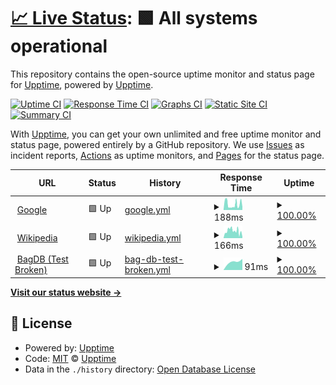 # [📈 Live Status](https://demo.upptime.js.org): <!--live status--> **🟩 All systems operational**

This repository contains the open-source uptime monitor and status page for [Upptime](https://upptime.js.org), powered by [Upptime](https://github.com/upptime/upptime).

[![Uptime CI](https://github.com/jinwen/upptime/workflows/Uptime%20CI/badge.svg)](https://github.com/jinwen/upptime/actions?query=workflow%3A%22Uptime+CI%22)
[![Response Time CI](https://github.com/jinwen/upptime/workflows/Response%20Time%20CI/badge.svg)](https://github.com/jinwen/upptime/actions?query=workflow%3A%22Response+Time+CI%22)
[![Graphs CI](https://github.com/jinwen/upptime/workflows/Graphs%20CI/badge.svg)](https://github.com/jinwen/upptime/actions?query=workflow%3A%22Graphs+CI%22)
[![Static Site CI](https://github.com/jinwen/upptime/workflows/Static%20Site%20CI/badge.svg)](https://github.com/jinwen/upptime/actions?query=workflow%3A%22Static+Site+CI%22)
[![Summary CI](https://github.com/jinwen/upptime/workflows/Summary%20CI/badge.svg)](https://github.com/jinwen/upptime/actions?query=workflow%3A%22Summary+CI%22)

With [Upptime](https://upptime.js.org), you can get your own unlimited and free uptime monitor and status page, powered entirely by a GitHub repository. We use [Issues](https://github.com/upptime/upptime/issues) as incident reports, [Actions](https://github.com/jinwen/upptime/actions) as uptime monitors, and [Pages](https://demo.upptime.js.org) for the status page.

<!--start: status pages-->
<!-- This summary is generated by Upptime (https://github.com/upptime/upptime) -->
<!-- Do not edit this manually, your changes will be overwritten -->
<!-- prettier-ignore -->
| URL | Status | History | Response Time | Uptime |
| --- | ------ | ------- | ------------- | ------ |
| <img alt="" src="https://icons.duckduckgo.com/ip3/www.google.com.ico" height="13"> [Google](https://www.google.com) | 🟩 Up | [google.yml](https://github.com/jinwen/upptime/commits/HEAD/history/google.yml) | <details><summary><img alt="Response time graph" src="./graphs/google/response-time-week.png" height="20"> 188ms</summary><br><a href="https://jinwen.github.io/upptime/history/google"><img alt="Response time 188" src="https://img.shields.io/endpoint?url=https%3A%2F%2Fraw.githubusercontent.com%2Fjinwen%2Fupptime%2FHEAD%2Fapi%2Fgoogle%2Fresponse-time.json"></a><br><a href="https://jinwen.github.io/upptime/history/google"><img alt="24-hour response time 369" src="https://img.shields.io/endpoint?url=https%3A%2F%2Fraw.githubusercontent.com%2Fjinwen%2Fupptime%2FHEAD%2Fapi%2Fgoogle%2Fresponse-time-day.json"></a><br><a href="https://jinwen.github.io/upptime/history/google"><img alt="7-day response time 188" src="https://img.shields.io/endpoint?url=https%3A%2F%2Fraw.githubusercontent.com%2Fjinwen%2Fupptime%2FHEAD%2Fapi%2Fgoogle%2Fresponse-time-week.json"></a><br><a href="https://jinwen.github.io/upptime/history/google"><img alt="30-day response time 188" src="https://img.shields.io/endpoint?url=https%3A%2F%2Fraw.githubusercontent.com%2Fjinwen%2Fupptime%2FHEAD%2Fapi%2Fgoogle%2Fresponse-time-month.json"></a><br><a href="https://jinwen.github.io/upptime/history/google"><img alt="1-year response time 188" src="https://img.shields.io/endpoint?url=https%3A%2F%2Fraw.githubusercontent.com%2Fjinwen%2Fupptime%2FHEAD%2Fapi%2Fgoogle%2Fresponse-time-year.json"></a></details> | <details><summary><a href="https://jinwen.github.io/upptime/history/google">100.00%</a></summary><a href="https://jinwen.github.io/upptime/history/google"><img alt="All-time uptime 100.00%" src="https://img.shields.io/endpoint?url=https%3A%2F%2Fraw.githubusercontent.com%2Fjinwen%2Fupptime%2FHEAD%2Fapi%2Fgoogle%2Fuptime.json"></a><br><a href="https://jinwen.github.io/upptime/history/google"><img alt="24-hour uptime 100.00%" src="https://img.shields.io/endpoint?url=https%3A%2F%2Fraw.githubusercontent.com%2Fjinwen%2Fupptime%2FHEAD%2Fapi%2Fgoogle%2Fuptime-day.json"></a><br><a href="https://jinwen.github.io/upptime/history/google"><img alt="7-day uptime 100.00%" src="https://img.shields.io/endpoint?url=https%3A%2F%2Fraw.githubusercontent.com%2Fjinwen%2Fupptime%2FHEAD%2Fapi%2Fgoogle%2Fuptime-week.json"></a><br><a href="https://jinwen.github.io/upptime/history/google"><img alt="30-day uptime 100.00%" src="https://img.shields.io/endpoint?url=https%3A%2F%2Fraw.githubusercontent.com%2Fjinwen%2Fupptime%2FHEAD%2Fapi%2Fgoogle%2Fuptime-month.json"></a><br><a href="https://jinwen.github.io/upptime/history/google"><img alt="1-year uptime 100.00%" src="https://img.shields.io/endpoint?url=https%3A%2F%2Fraw.githubusercontent.com%2Fjinwen%2Fupptime%2FHEAD%2Fapi%2Fgoogle%2Fuptime-year.json"></a></details>
| <img alt="" src="https://icons.duckduckgo.com/ip3/en.wikipedia.org.ico" height="13"> [Wikipedia](https://en.wikipedia.org) | 🟩 Up | [wikipedia.yml](https://github.com/jinwen/upptime/commits/HEAD/history/wikipedia.yml) | <details><summary><img alt="Response time graph" src="./graphs/wikipedia/response-time-week.png" height="20"> 166ms</summary><br><a href="https://jinwen.github.io/upptime/history/wikipedia"><img alt="Response time 166" src="https://img.shields.io/endpoint?url=https%3A%2F%2Fraw.githubusercontent.com%2Fjinwen%2Fupptime%2FHEAD%2Fapi%2Fwikipedia%2Fresponse-time.json"></a><br><a href="https://jinwen.github.io/upptime/history/wikipedia"><img alt="24-hour response time 233" src="https://img.shields.io/endpoint?url=https%3A%2F%2Fraw.githubusercontent.com%2Fjinwen%2Fupptime%2FHEAD%2Fapi%2Fwikipedia%2Fresponse-time-day.json"></a><br><a href="https://jinwen.github.io/upptime/history/wikipedia"><img alt="7-day response time 166" src="https://img.shields.io/endpoint?url=https%3A%2F%2Fraw.githubusercontent.com%2Fjinwen%2Fupptime%2FHEAD%2Fapi%2Fwikipedia%2Fresponse-time-week.json"></a><br><a href="https://jinwen.github.io/upptime/history/wikipedia"><img alt="30-day response time 166" src="https://img.shields.io/endpoint?url=https%3A%2F%2Fraw.githubusercontent.com%2Fjinwen%2Fupptime%2FHEAD%2Fapi%2Fwikipedia%2Fresponse-time-month.json"></a><br><a href="https://jinwen.github.io/upptime/history/wikipedia"><img alt="1-year response time 166" src="https://img.shields.io/endpoint?url=https%3A%2F%2Fraw.githubusercontent.com%2Fjinwen%2Fupptime%2FHEAD%2Fapi%2Fwikipedia%2Fresponse-time-year.json"></a></details> | <details><summary><a href="https://jinwen.github.io/upptime/history/wikipedia">100.00%</a></summary><a href="https://jinwen.github.io/upptime/history/wikipedia"><img alt="All-time uptime 100.00%" src="https://img.shields.io/endpoint?url=https%3A%2F%2Fraw.githubusercontent.com%2Fjinwen%2Fupptime%2FHEAD%2Fapi%2Fwikipedia%2Fuptime.json"></a><br><a href="https://jinwen.github.io/upptime/history/wikipedia"><img alt="24-hour uptime 100.00%" src="https://img.shields.io/endpoint?url=https%3A%2F%2Fraw.githubusercontent.com%2Fjinwen%2Fupptime%2FHEAD%2Fapi%2Fwikipedia%2Fuptime-day.json"></a><br><a href="https://jinwen.github.io/upptime/history/wikipedia"><img alt="7-day uptime 100.00%" src="https://img.shields.io/endpoint?url=https%3A%2F%2Fraw.githubusercontent.com%2Fjinwen%2Fupptime%2FHEAD%2Fapi%2Fwikipedia%2Fuptime-week.json"></a><br><a href="https://jinwen.github.io/upptime/history/wikipedia"><img alt="30-day uptime 100.00%" src="https://img.shields.io/endpoint?url=https%3A%2F%2Fraw.githubusercontent.com%2Fjinwen%2Fupptime%2FHEAD%2Fapi%2Fwikipedia%2Fuptime-month.json"></a><br><a href="https://jinwen.github.io/upptime/history/wikipedia"><img alt="1-year uptime 100.00%" src="https://img.shields.io/endpoint?url=https%3A%2F%2Fraw.githubusercontent.com%2Fjinwen%2Fupptime%2FHEAD%2Fapi%2Fwikipedia%2Fuptime-year.json"></a></details>
| <img alt="" src="https://icons.duckduckgo.com/ip3/www.bing.com.ico" height="13"> [BagDB (Test Broken)](https://www.bing.com) | 🟩 Up | [bag-db-test-broken.yml](https://github.com/jinwen/upptime/commits/HEAD/history/bag-db-test-broken.yml) | <details><summary><img alt="Response time graph" src="./graphs/bag-db-test-broken/response-time-week.png" height="20"> 91ms</summary><br><a href="https://jinwen.github.io/upptime/history/bag-db-test-broken"><img alt="Response time 91" src="https://img.shields.io/endpoint?url=https%3A%2F%2Fraw.githubusercontent.com%2Fjinwen%2Fupptime%2FHEAD%2Fapi%2Fbag-db-test-broken%2Fresponse-time.json"></a><br><a href="https://jinwen.github.io/upptime/history/bag-db-test-broken"><img alt="24-hour response time 80" src="https://img.shields.io/endpoint?url=https%3A%2F%2Fraw.githubusercontent.com%2Fjinwen%2Fupptime%2FHEAD%2Fapi%2Fbag-db-test-broken%2Fresponse-time-day.json"></a><br><a href="https://jinwen.github.io/upptime/history/bag-db-test-broken"><img alt="7-day response time 91" src="https://img.shields.io/endpoint?url=https%3A%2F%2Fraw.githubusercontent.com%2Fjinwen%2Fupptime%2FHEAD%2Fapi%2Fbag-db-test-broken%2Fresponse-time-week.json"></a><br><a href="https://jinwen.github.io/upptime/history/bag-db-test-broken"><img alt="30-day response time 91" src="https://img.shields.io/endpoint?url=https%3A%2F%2Fraw.githubusercontent.com%2Fjinwen%2Fupptime%2FHEAD%2Fapi%2Fbag-db-test-broken%2Fresponse-time-month.json"></a><br><a href="https://jinwen.github.io/upptime/history/bag-db-test-broken"><img alt="1-year response time 91" src="https://img.shields.io/endpoint?url=https%3A%2F%2Fraw.githubusercontent.com%2Fjinwen%2Fupptime%2FHEAD%2Fapi%2Fbag-db-test-broken%2Fresponse-time-year.json"></a></details> | <details><summary><a href="https://jinwen.github.io/upptime/history/bag-db-test-broken">100.00%</a></summary><a href="https://jinwen.github.io/upptime/history/bag-db-test-broken"><img alt="All-time uptime 100.00%" src="https://img.shields.io/endpoint?url=https%3A%2F%2Fraw.githubusercontent.com%2Fjinwen%2Fupptime%2FHEAD%2Fapi%2Fbag-db-test-broken%2Fuptime.json"></a><br><a href="https://jinwen.github.io/upptime/history/bag-db-test-broken"><img alt="24-hour uptime 100.00%" src="https://img.shields.io/endpoint?url=https%3A%2F%2Fraw.githubusercontent.com%2Fjinwen%2Fupptime%2FHEAD%2Fapi%2Fbag-db-test-broken%2Fuptime-day.json"></a><br><a href="https://jinwen.github.io/upptime/history/bag-db-test-broken"><img alt="7-day uptime 100.00%" src="https://img.shields.io/endpoint?url=https%3A%2F%2Fraw.githubusercontent.com%2Fjinwen%2Fupptime%2FHEAD%2Fapi%2Fbag-db-test-broken%2Fuptime-week.json"></a><br><a href="https://jinwen.github.io/upptime/history/bag-db-test-broken"><img alt="30-day uptime 100.00%" src="https://img.shields.io/endpoint?url=https%3A%2F%2Fraw.githubusercontent.com%2Fjinwen%2Fupptime%2FHEAD%2Fapi%2Fbag-db-test-broken%2Fuptime-month.json"></a><br><a href="https://jinwen.github.io/upptime/history/bag-db-test-broken"><img alt="1-year uptime 100.00%" src="https://img.shields.io/endpoint?url=https%3A%2F%2Fraw.githubusercontent.com%2Fjinwen%2Fupptime%2FHEAD%2Fapi%2Fbag-db-test-broken%2Fuptime-year.json"></a></details>

<!--end: status pages-->

[**Visit our status website →**](https://demo.upptime.js.org)

## 📄 License

- Powered by: [Upptime](https://github.com/upptime/upptime)
- Code: [MIT](./LICENSE) © [Upptime](https://upptime.js.org)
- Data in the `./history` directory: [Open Database License](https://opendatacommons.org/licenses/odbl/1-0/)
